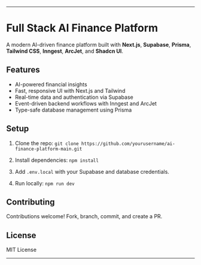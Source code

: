 

---

# Full Stack AI Finance Platform

A modern AI-driven finance platform built with **Next.js**, **Supabase**, **Prisma**, **Tailwind CSS**, **Inngest**, **ArcJet**, and **Shadcn UI**.

## Features

* AI-powered financial insights
* Fast, responsive UI with Next.js and Tailwind
* Real-time data and authentication via Supabase
* Event-driven backend workflows with Inngest and ArcJet
* Type-safe database management using Prisma

## Setup

1. Clone the repo:
   `git clone https://github.com/yourusername/ai-finance-platform-main.git`

2. Install dependencies:
   `npm install`

3. Add `.env.local` with your Supabase and database credentials.

4. Run locally:
   `npm run dev`

## Contributing

Contributions welcome! Fork, branch, commit, and create a PR.

## License

MIT License

---


